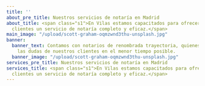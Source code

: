 ```yaml
---
title: ''
about_pre_title: Nuestros servicios de notaría en Madrid
about_title: <span class="s1">En Vilas estamos capacitados para ofrecer a nuestros
  clientes un servicio de notaría completo y eficaz.</span>
main_image: "/upload/scott-graham-oqmzwnd3thu-unsplash.jpg"
banner:
  banner_text: Contamos con notarios de renombrada trayectoria, quienes resolverán
    las dudas de nuestros clientes en el menor tiempo posible.
  banner_image: "/upload/scott-graham-oqmzwnd3thu-unsplash.jpg"
services_pre_title: Nuestros servicios de notaría en Madrid
services_title: <span class="s1">En Vilas estamos capacitados para ofrecer a nuestros
  clientes un servicio de notaría completo y eficaz.</span>
---
```

